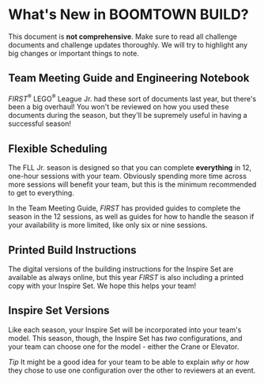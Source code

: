 # What's New in BOOMTOWN BUILD?

This document is **not comprehensive**. Make sure to read all challenge documents and challenge updates thoroughly. We will try to highlight any big changes or important things to note.

## Team Meeting Guide and Engineering Notebook

*FIRST*<sup>&reg;</sup> LEGO<sup>&reg;</sup> League Jr. had these sort of documents last year, but there's been a big overhaul! You won't be reviewed on how you used these documents during the season, but they'll be supremely useful in having a successful season!

## Flexible Scheduling

The FLL Jr. season is designed so that you can complete **everything** in 12, one-hour sessions with your team. Obviously spending more time across more sessions will benefit your team, but this is the minimum recommended to get to everything.

In the Team Meeting Guide, *FIRST* has provided guides to complete the season in the 12 sessions, as well as guides for how to handle the season if your availability is more limited, like only six or nine sessions.

## Printed Build Instructions

The digital versions of the building instructions for the Inspire Set are available as always online, but this year *FIRST* is also including a printed copy with your Inspire Set. We hope this helps your team!

## Inspire Set Versions

Like each season, your Inspire Set will be incorporated into your team's model. This season, though, the Inspire Set has *two* configurations, and your team can choose one for the model - either the Crane or Elevator.

*Tip* It might be a good idea for your team to be able to explain *why* or *how* they chose to use one configuration over the other to reviewers at an event.
